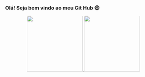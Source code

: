 ### Olá! Seja bem vindo ao meu Git Hub 😄

<div align="center">
  <a href="https://github.com/iiamlink">
  <img height="180em" src="https://github-readme-stats.vercel.app/api?username=iiamlink&show_icons=true&theme=dracula&include_all_commits=true&count_private=true"/>
  <img height="180em" src="https://github-readme-stats.vercel.app/api/top-langs/?username=iiamlink&layout=compact&langs_count=7&theme=dracula"/>
</div>
